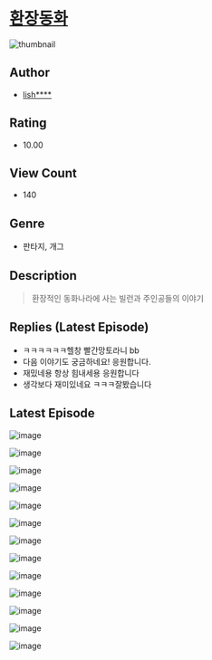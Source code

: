 # [환장동화](https://comic.naver.com/challenge/list?titleId=810215)
![thumbnail](https://image-comic.pstatic.net/user_contents_data/challenge_comic/2023/05/23/330624/upload_7089338951780033123_480x623.jpeg)

## Author
- [lish****](https://comic.naver.com/artistTitle?id=330624)

## Rating
- 10.00

## View Count
- 140

## Genre
- 판타지, 개그

## Description
> 환장적인 동화나라에 사는 빌런과 주인공들의 이야기

## Replies (Latest Episode)
- ㅋㅋㅋㅋㅋㅋ헬창 빨간망토라니 bb
- 다음 이야기도 궁금하네요! 응원합니다.
- 재밌네용 항상 힘내세용 응원합니다
- 생각보다 재미있네요 ㅋㅋㅋ잘봤습니다

## Latest Episode
![image](https://image-comic.pstatic.net/user_contents_data/challenge_comic/2023/05/23/330624/upload_7377236150830052658.jpeg)

![image](https://image-comic.pstatic.net/user_contents_data/challenge_comic/2023/05/23/330624/upload_3760615881495164261.jpeg)

![image](https://image-comic.pstatic.net/user_contents_data/challenge_comic/2023/05/23/330624/upload_7076058135364002099.jpeg)

![image](https://image-comic.pstatic.net/user_contents_data/challenge_comic/2023/05/23/330624/upload_7377793607500391737.jpeg)

![image](https://image-comic.pstatic.net/user_contents_data/challenge_comic/2023/05/23/330624/upload_3762254342751937842.jpeg)

![image](https://image-comic.pstatic.net/user_contents_data/challenge_comic/2023/05/23/330624/upload_7076952039223473506.jpeg)

![image](https://image-comic.pstatic.net/user_contents_data/challenge_comic/2023/05/23/330624/upload_7089055470939354209.jpeg)

![image](https://image-comic.pstatic.net/user_contents_data/challenge_comic/2023/05/23/330624/upload_3832905438045747508.jpeg)

![image](https://image-comic.pstatic.net/user_contents_data/challenge_comic/2023/05/23/330624/upload_3762585098132808546.jpeg)

![image](https://image-comic.pstatic.net/user_contents_data/challenge_comic/2023/05/23/330624/upload_4135204288863691065.jpeg)

![image](https://image-comic.pstatic.net/user_contents_data/challenge_comic/2023/05/23/330624/upload_3690472721770439217.jpeg)

![image](https://image-comic.pstatic.net/user_contents_data/challenge_comic/2023/05/23/330624/upload_7077233332969289574.jpeg)

![image](https://image-comic.pstatic.net/user_contents_data/challenge_comic/2023/05/23/330624/upload_3473745589016145974.jpeg)
